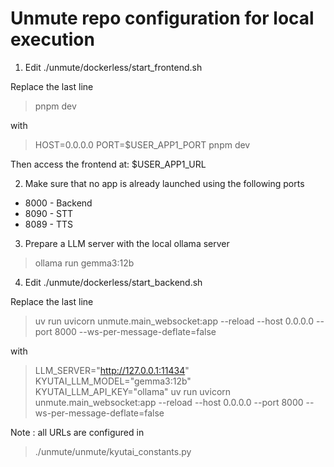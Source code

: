 # Unmute repo configuration for local execution

1. Edit ./unmute/dockerless/start_frontend.sh

Replace the last line

> pnpm dev

with

> HOST=0.0.0.0 PORT=$USER_APP1_PORT pnpm dev

Then access the frontend at: $USER_APP1_URL

2. Make sure that no app is already launched using the following ports

- 8000 - Backend 
- 8090 - STT
- 8089 - TTS

3. Prepare a LLM server with the local ollama server

> ollama run gemma3:12b

4. Edit ./unmute/dockerless/start_backend.sh

Replace the last line

> uv run uvicorn unmute.main_websocket:app --reload --host 0.0.0.0 --port 8000 --ws-per-message-deflate=false

with

> LLM_SERVER="http://127.0.0.1:11434" KYUTAI_LLM_MODEL="gemma3:12b" KYUTAI_LLM_API_KEY="ollama" uv run uvicorn unmute.main_websocket:app --reload --host 0.0.0.0 --port 8000 --ws-per-message-deflate=false

Note : all URLs are configured in

> ./unmute/unmute/kyutai_constants.py


